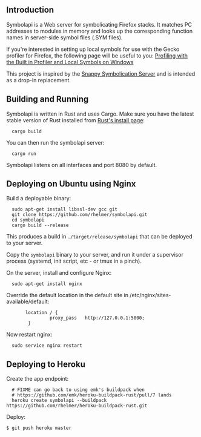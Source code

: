 Introduction
--------

Symbolapi is a Web server for symbolicating Firefox stacks. It matches PC addresses to modules in memory and looks up the corresponding
function names in server-side symbol files (.SYM files).

If you're interested in setting up local symbols for use with the Gecko profiler for Firefox, the following page will be useful to you:
[Profiling with the Built in Profiler and Local Symbols on Windows](https://developer.mozilla.org/en/Performance/Profiling_with_the_Built-in_Profiler_and_Local_Symbols_on_Windows)

This project is inspired by the [Snappy Symbolication Server](https://github.com/mozilla/Snappy-Symbolication-Server/) and is intended
as a drop-in replacement.

Building and Running
--------------------

Symbolapi is written in Rust and uses Cargo. Make sure you have the latest stable version of Rust installed from
[Rust's install page](http://www.rust-lang.org/install.html):

```
  cargo build
```

You can then run the symbolapi server:

```
  cargo run
```

Symbolapi listens on all interfaces and port 8080 by default.


Deploying on Ubuntu using Nginx
-------------------------------
Build a deployable binary:

```
  sudo apt-get install libssl-dev gcc git
  git clone https://github.com/rhelmer/symbolapi.git
  cd symbolapi
  cargo build --release
```

This produces a build in `./target/release/symbolapi` that can be deployed
to your server.

Copy the `symbolapi` binary to your server, and run it under a supervisor
process (systemd, init script, etc - or tmux in a pinch).

On the server, install and configure Nginx:
```
  sudo apt-get install nginx
```

Override the default location in the default site in
/etc/nginx/sites-available/default:
```
       location / {
                proxy_pass   http://127.0.0.1:5000;
        }
```

Now restart nginx:

```
  sudo service nginx restart
```

Deploying to Heroku
-------------------

Create the app endpoint:
```
  # FIXME can go back to using emk's buildpack when
  # https://github.com/emk/heroku-buildpack-rust/pull/7 lands
  heroku create symbolapi --buildpack https://github.com/rhelmer/heroku-buildpack-rust.git
```

Deploy:
```
$ git push heroku master
```
